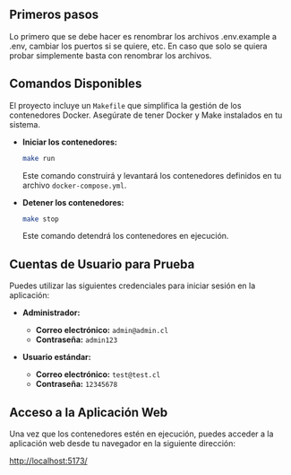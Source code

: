 ## Primeros pasos

Lo primero que se debe hacer es renombrar los archivos .env.example a .env, cambiar los puertos si se quiere, etc.
En caso que solo se quiera probar simplemente basta con renombrar los archivos.

## Comandos Disponibles

El proyecto incluye un `Makefile` que simplifica la gestión de los contenedores Docker. Asegúrate de tener Docker y Make instalados en tu sistema.

- **Iniciar los contenedores:**

  ```bash
  make run
  ```

  Este comando construirá y levantará los contenedores definidos en tu archivo `docker-compose.yml`.

- **Detener los contenedores:**

  ```bash
  make stop
  ```

  Este comando detendrá los contenedores en ejecución.

## Cuentas de Usuario para Prueba

Puedes utilizar las siguientes credenciales para iniciar sesión en la aplicación:

- **Administrador:**
  - **Correo electrónico:** `admin@admin.cl`
  - **Contraseña:** `admin123`

- **Usuario estándar:**
  - **Correo electrónico:** `test@test.cl`
  - **Contraseña:** `12345678`

## Acceso a la Aplicación Web

Una vez que los contenedores estén en ejecución, puedes acceder a la aplicación web desde tu navegador en la siguiente dirección:

[http://localhost:5173/](http://localhost:5173/)
